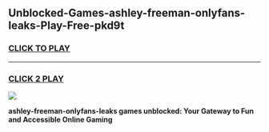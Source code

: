 
## Unblocked-Games-ashley-freeman-onlyfans-leaks-Play-Free-pkd9t
<h3>
<a href="https://premium76.site?title=ashley-freeman-onlyfans-leaks&ref=18A1">CLICK TO PLAY</a></h3>
<hr>

<h3>
<a href="https://premium76.site?title=ashley-freeman-onlyfans-leaks&ref=18A1">CLICK 2 PLAY</a>
  
</h3>

<a href="https://premium76.site?title=ashley-freeman-onlyfans-leaks&ref=18A1"><img src="https://clearcache.store/games.png"></a>


**ashley-freeman-onlyfans-leaks games unblocked: Your Gateway to Fun and Accessible Online Gaming**
